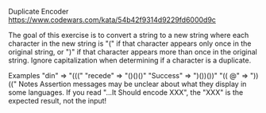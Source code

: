 Duplicate Encoder
https://www.codewars.com/kata/54b42f9314d9229fd6000d9c


The goal of this exercise is to convert a string to a new string where each character in the new string is "(" if that character appears only once in the original string, or ")" if that character appears more than once in 
the original string. Ignore capitalization when determining if a character is a duplicate.

Examples
"din"      =>  "((("
"recede"   =>  "()()()"
"Success"  =>  ")())())"
"(( @"     =>  "))((" 
Notes
Assertion messages may be unclear about what they display in some languages. If you read "...It Should encode XXX", the "XXX" is 
the expected result, not the input!